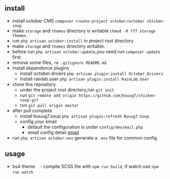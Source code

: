 
## install
+ install october CMS `composer create-project october/october chicken-soup`
+ make `storage` and `themes` directory is writable `chmod -R 777 storage themes`
+ run `php artisan october:install` in project root directory
+ make `storage` and `themes` directory writable.
+ before run `php artisan october:update`,you need run `composer update` first.
+ remove some files, `rm .gitignore README.md`
+ install dependence plugins
    - install october.drivers `php artisan plugin:install October.Drivers`
    - install rainlab.user `php artisan plugin:install RainLab.User`
+ clone this repository
    - under the project root directory,run `git init` 
    - run `git remote add origin https://github.com/buuug7/chicken-soup.git`
    - run `git pull origin master`
+ after pull complete
    - install buuug7.soup `php artisan plugin:refresh Buuug7.Soup`
    - config your email
        * default the configuration is under `config/dev/mail.php`
        * email config detail [email](https://github.com/buuug7/chicken-soup/blob/master/docs/mail.md) 
+ run `php artisan october:env` generate a `.env` file for common config
        
## usage
+ bs4 theme
    - compile SCSS file with `npm run build`, if watch use `npm run watch`          
